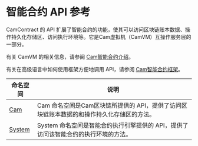 # 智能合约 API 参考

CamContract 的 API 扩展了智能合约的功能，使其可以访问区块链账本数据、操作持久化存储区、访问执行环境等。它是Cam虚拟机（CamVM）互操作服务层的一部分。

有关 CamVM 的相关信息，请参阅 [Cam智能合约介绍](../introduction.md)。

有关在高级语言中如何使用框架方便地调用 API，请参阅 [Cam智能合约框架](fw.md)。


| 命名空间                          | 说明                                       |
| ----------------------------- | ---------------------------------------- |
| [Cam](api/Cam.md) | Cam 命名空间是Cam区块链所提供的 API，提供了访问区块链账本数据的和操作持久化存储区的方法。 |
| [System](api/system.md)       | System 命名空间是智能合约执行引擎提供的 API，提供了访问该智能合约的执行环境的方法。 |

